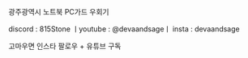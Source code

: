 광주광역시 노트북 PC가드 우회기

discord : 815Stone ㅣyoutube : @devaandsageㅣ insta : devaandsage

고마우면 인스타 팔로우 + 유튜브 구독
